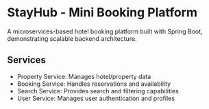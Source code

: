 ﻿# StayHub - Mini Booking Platform

A microservices-based hotel booking platform built with Spring Boot, demonstrating scalable backend architecture.

## Services
- Property Service: Manages hotel/property data
- Booking Service: Handles reservations and availability
- Search Service: Provides search and filtering capabilities
- User Service: Manages user authentication and profiles
